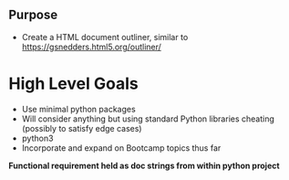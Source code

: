 Purpose
-------

* Create a HTML document outliner, similar to https://gsnedders.html5.org/outliner/

High Level Goals
================

* Use minimal python packages
* Will consider anything but using standard Python libraries cheating (possibly to satisfy edge cases)
* python3
* Incorporate and expand on Bootcamp topics thus far

**Functional requirement held as doc strings from within python project**



